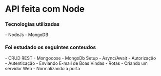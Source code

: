 # API feita com Node

<h3> Tecnologias utilizadas </h3>
- NodeJs
- MongoDB

<h3> Foi estudado os seguintes conteudos </h3>
- CRUD REST
- Mongooose
- MongoDb Setup
- Async/Await
- Autorização
- Autenticação
- Enviando E-mail de Boas Vindas
- Rotas
- Criando um servidor Web
- Normalizando a porta
